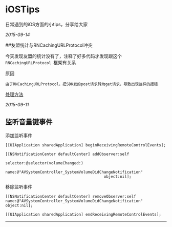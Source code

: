 # iOSTips
日常遇到的iOS方面的小tips，分享给大家


_2015-09-14_

##友盟统计与RNCachingURLProtocol冲突

今天发现友盟的统计没有了，注释了好多代码才发现跟这个`RNCachingURLProtocol `框架有关系

原因

	由于RNCachingURLProtocol，把SDK发的post请求转为get请求，导致出现这样的报错


[处理方法](http://bbs.umeng.com/thread-4029-1-1.html)


_2015-09-11_

## 监听音量键事件


添加监听事件

	[[UIApplication sharedApplication] beginReceivingRemoteControlEvents];
        
    [[NSNotificationCenter defaultCenter] addObserver:self
                                             selector:@selector(volumeChanged:)
                                                 name:@"AVSystemController_SystemVolumeDidChangeNotification"
                                               object:nil];
                                                   
移除监听事件

	[[NSNotificationCenter defaultCenter] removeObserver:self name:@"AVSystemController_SystemVolumeDidChangeNotification" object:nil];
    
    [[UIApplication sharedApplication] endReceivingRemoteControlEvents];
    
----    
                                       



